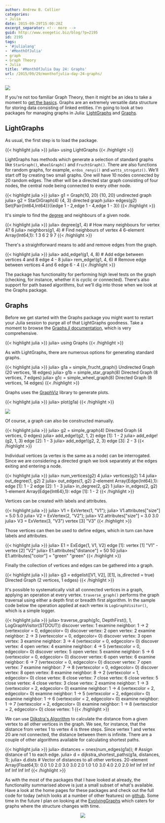 ```yaml
---
author: Andrew B. Collier
categories:
- Julia
date: 2015-09-29T15:00:28Z
excerpt_separator: <!-- more -->
guid: http://www.exegetic.biz/blog/?p=2195
id: 2195
tags:
- '#julialang'
- '#MonthOfJulia'
- graph
- Graph Theory
- Julia
title: '#MonthOfJulia Day 24: Graphs'
url: /2015/09/29/monthofjulia-day-24-graphs/
---
```


<!--more-->

<img src="/img/2015/09/Julia-Logo-Graphs.png" >

If you're not too familiar Graph Theory, then it might be an idea to take a moment to [get the basics](https://en.wikipedia.org/wiki/Graph_theory). Graphs are an extremely versatile data structure for storing data consisting of linked entities. I'm going to look at two packages for managing graphs in Julia: [LightGraphs](https://github.com/JuliaGraphs/LightGraphs.jl) and [Graphs](https://github.com/JuliaLang/Graphs.jl).

## LightGraphs

As usual, the first step is to load the package.

{{< highlight julia >}}
julia> using LightGraphs
{{< /highlight >}}

LightGraphs has methods which generate a selection of standard graphs like `StarGraph()`, `WheelGraph()` and `FruchtGraph()`. There are also functions for random graphs, for example, `erdos_renyi()` and `watts_strogatz()`. We'll start off by creating two small graphs. One will have 10 nodes connected by 20 random edges. The other will be a directed star graph consisting of four nodes, the central node being connected to every other node.

{{< highlight julia >}}
julia> g1 = Graph(10, 20)
{10, 20} undirected graph
julia> g2 = StarDiGraph(4)
{4, 3} directed graph
julia> edges(g2)
Set{Pair{Int64,Int64}}({edge 1 - 2,edge 1 - 4,edge 1 - 3})
{{< /highlight >}}

It's simple to find the [degree](https://en.wikipedia.org/wiki/Graph_theory#Definitions) and neighbours of a given node.

{{< highlight julia >}}
julia> degree(g1, 4) # How many neighbours for vertex 4?
6
julia> neighbors(g1, 4) # Find neighbours of vertex 4
6-element Array{Int64,1}:
 1
 3
 6
 2
 9
 7
{{< /highlight >}}

There's a straightforward means to add and remove edges from the graph.

{{< highlight julia >}}
julia> add_edge!(g1, 4, 8) # Add edge between vertices 4 and 8
edge 4 - 8
julia> rem_edge!(g1, 4, 6) # Remove edge between vertices 4 and 6
edge 6 - 4
{{< /highlight >}}

The package has functionality for performing high level tests on the graph (checking, for instance, whether it is cyclic or connected). There's also support for path based algorithms, but we'll dig into those when we look at the Graphs package.

## Graphs

Before we get started with the Graphs package you might want to restart your Julia session to purge all of that LightGraphs goodness. Take a moment to browse the [Graphs.jl documentation](http://graphsjl-docs.readthedocs.org/en/latest/), which is very comprehensive.

{{< highlight julia >}}
julia> using Graphs
{{< /highlight >}}

As with LightGraphs, there are numerous options for generating standard graphs.

{{< highlight julia >}}
julia> g1a = simple\_frucht\_graph()
Undirected Graph (20 vertices, 18 edges)
julia> g1b = simple\_star\_graph(8)
Directed Graph (8 vertices, 7 edges)
julia> g1c = simple\_wheel\_graph(8)
Directed Graph (8 vertices, 14 edges)
{{< /highlight >}}

Graphs uses the [GraphViz](https://github.com/Keno/GraphViz.jl) library to generate plots.

{{< highlight julia >}}
julia> plot(g1a)
{{< /highlight >}}

<img src="/img/2015/09/sample-graph.png" >

Of course, a graph can also be constructed manually.

{{< highlight julia >}}
julia> g2 = simple_graph(4)
Directed Graph (4 vertices, 0 edges)
julia> add_edge!(g2, 1, 2)
edge [1]: 1 - 2
julia> add_edge!(g2, 1, 3)
edge [2]: 1 - 3
julia> add_edge!(g2, 2, 3)
edge [3]: 2 - 3
{{< /highlight >}}

Individual vertices (a vertex is the same as a node) can be interrogated. Since we are considering a directed graph we look separately at the edges exiting and entering a node.

{{< highlight julia >}}
julia> num_vertices(g2)
4
julia> vertices(g2)
1:4
julia> out_degree(1, g2)
2
julia> out_edges(1, g2)
2-element Array{Edge{Int64},1}:
 edge [1]: 1 - 2
 edge [2]: 1 - 3
julia> in_degree(2, g2)
1
julia> in_edges(2, g2)
1-element Array{Edge{Int64},1}:
 edge [1]: 1 - 2
{{< /highlight >}}

Vertices can be created with labels and attributes.

{{< highlight julia >}}
julia> V1 = ExVertex(1, "V1");
julia> V1.attributes["size"] = 5.0
5.0
julia> V2 = ExVertex(2, "V2");
julia> V2.attributes["size"] = 3.0
3.0
julia> V3 = ExVertex(3, "V3")
vertex [3] "V3"
{{< /highlight >}}

Those vertices can then be used to define edges, which in turn can have labels and attributes.

{{< highlight julia >}}
julia> E1 = ExEdge(1, V1, V2)
edge [1]: vertex [1] "V1" - vertex [2] "V2"
julia> E1.attributes["distance"] = 50
50
julia> E1.attributes["color"] = "green"
"green"
{{< /highlight >}}

Finally the collection of vertices and edges can be gathered into a graph.

{{< highlight julia >}}
julia> g3 = edgelist([V1, V2], [E1], is_directed = true)
Directed Graph (2 vertices, 1 edges)
{{< /highlight >}}

It's possible to systematically visit all connected vertices in a graph, applying an operation at every vertex. `traverse_graph()` performs the graph traversal using either a depth first or breadth first algorithm. In the sample code below the operation applied at each vertex is `LogGraphVisitor()`, which is a simple logger.

{{< highlight julia >}}
julia> traverse_graph(g1c, DepthFirst(), 1, LogGraphVisitor(STDOUT))
discover vertex: 1
examine neighbor: 1 -> 2 (vertexcolor = 0, edgecolor= 0)
discover vertex: 2
open vertex: 2
examine neighbor: 2 -> 3 (vertexcolor = 0, edgecolor= 0)
discover vertex: 3
open vertex: 3
examine neighbor: 3 -> 4 (vertexcolor = 0, edgecolor= 0)
discover vertex: 4
open vertex: 4
examine neighbor: 4 -> 5 (vertexcolor = 0, edgecolor= 0)
discover vertex: 5
open vertex: 5
examine neighbor: 5 -> 6 (vertexcolor = 0, edgecolor= 0)
discover vertex: 6
open vertex: 6
examine neighbor: 6 -> 7 (vertexcolor = 0, edgecolor= 0)
discover vertex: 7
open vertex: 7
examine neighbor: 7 -> 8 (vertexcolor = 0, edgecolor= 0)
discover vertex: 8
open vertex: 8
examine neighbor: 8 -> 2 (vertexcolor = 1, edgecolor= 0)
close vertex: 8
close vertex: 7
close vertex: 6
close vertex: 5
close vertex: 4
close vertex: 3
close vertex: 2
examine neighbor: 1 -> 3 (vertexcolor = 2, edgecolor= 0)
examine neighbor: 1 -> 4 (vertexcolor = 2, edgecolor= 0)
examine neighbor: 1 -> 5 (vertexcolor = 2, edgecolor= 0)
examine neighbor: 1 -> 6 (vertexcolor = 2, edgecolor= 0)
examine neighbor: 1 -> 7 (vertexcolor = 2, edgecolor= 0)
examine neighbor: 1 -> 8 (vertexcolor = 2, edgecolor= 0)
close vertex: 1
{{< /highlight >}}

We can use [Dijkstra's Algorithm](https://en.wikipedia.org/wiki/Dijkstra%27s_algorithm) to calculate the distance from a given vertex to all other vertices in the graph. We see, for instance, that the distance from vertex 1 to vertex 4 is three steps. Since vertex 1 and vertex 20 are not connected, the distance between them is infinite. There are a couple of other algorithms available for calculating shortest paths.

{{< highlight julia >}}
julia> distances = ones(num_edges(g1a)); # Assign distance of 1 to each edge.
julia> d = dijkstra\_shortest\_paths(g1a, distances, 1);
julia> d.dists # Vector of distances to all other vertices.
20-element Array{Float64,1}:
   0.0
   1.0
   2.0
   3.0
   3.0
   2.0
   1.0
   1.0
   3.0
   4.0
   2.0
   2.0
   Inf
   Inf
   Inf
   Inf
   Inf
   Inf
   Inf
   Inf
{{< /highlight >}}

As with the most of the packages that I have looked at already, the functionality summarised above is just a small subset of what's available. Have a look at the home pages for these packages and check out the full code for today (which looks at a number of other features) on [github](https://github.com/DataWookie/MonthOfJulia). Some time in the future I plan on looking at the [EvolvingGraphs](https://github.com/weijianzhang/EvolvingGraphs.jl) which caters for graphs where the structure changes with time.

<center>
  <a href="http://spikedmath.com/493.html">
    <img src="/img/2015/09/493-drawing-stars-0.png" >
  </a>
</center>
